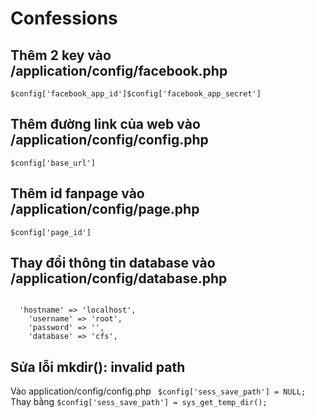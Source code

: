 # Confessions
<h2>Thêm 2 key vào /application/config/facebook.php<br></h2>
<code>$config['facebook_app_id']</code><code>$config['facebook_app_secret']<br></code>
<h2>Thêm đường link của web vào /application/config/config.php<br></h2>
<code>$config['base_url']<br></code>
<h2> Thêm id fanpage vào /application/config/page.php<br></h2>
<code>$config['page_id']</code>
<h2>Thay đổi thông tin database vào /application/config/database.php<br></h2>
<code>
  'hostname' => 'localhost',
	'username' => 'root',
	'password' => '',
	'database' => 'cfs',
</code>
<h2>Sửa lỗi mkdir(): invalid path  </h2>
Vào application/config/config.php
<code> $config['sess_save_path'] = NULL;</code>
Thay bằng <code>$config['sess_save_path'] = sys_get_temp_dir();</code>

